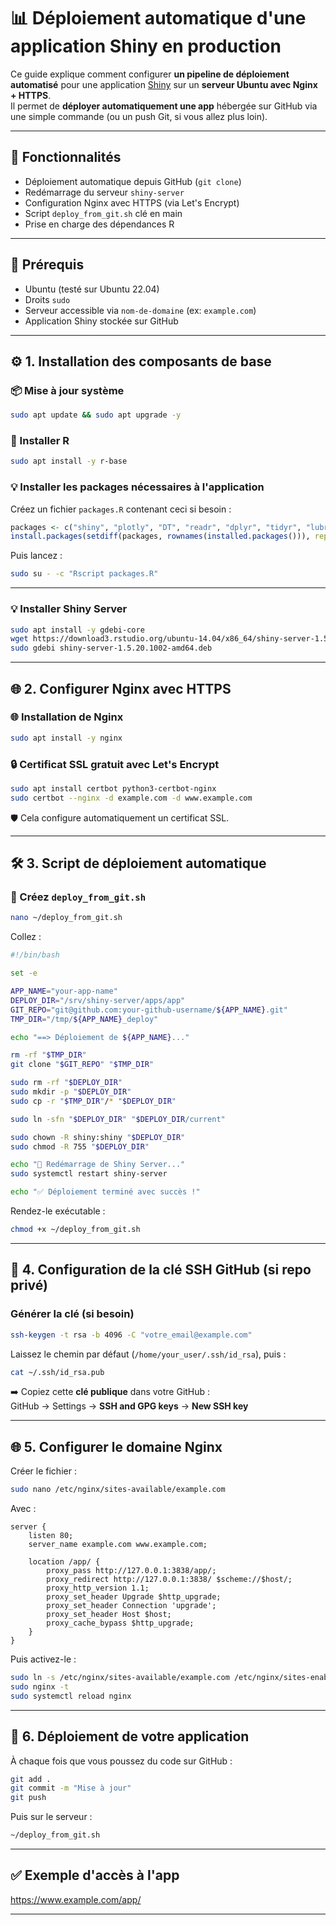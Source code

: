 # 📊 Déploiement automatique d'une application Shiny en production

Ce guide explique comment configurer **un pipeline de déploiement automatisé** pour une application [Shiny](https://shiny.posit.co/) sur un **serveur Ubuntu avec Nginx + HTTPS**.  
Il permet de **déployer automatiquement une app** hébergée sur GitHub via une simple commande (ou un push Git, si vous allez plus loin).

---

## 🚀 Fonctionnalités

- Déploiement automatique depuis GitHub (`git clone`)
- Redémarrage du serveur `shiny-server`
- Configuration Nginx avec HTTPS (via Let's Encrypt)
- Script `deploy_from_git.sh` clé en main
- Prise en charge des dépendances R

---

## 🧱 Prérequis

- Ubuntu (testé sur Ubuntu 22.04)
- Droits `sudo`
- Serveur accessible via `nom-de-domaine` (ex: `example.com`)
- Application Shiny stockée sur GitHub

---

## ⚙️ 1. Installation des composants de base

### 📦 Mise à jour système

```bash
sudo apt update && sudo apt upgrade -y
```

### 🐍 Installer R

```bash
sudo apt install -y r-base
```

### 💡 Installer les packages nécessaires à l'application

Créez un fichier `packages.R` contenant ceci si besoin :

```r
packages <- c("shiny", "plotly", "DT", "readr", "dplyr", "tidyr", "lubridate", "scales", "cachem", "digest")
install.packages(setdiff(packages, rownames(installed.packages())), repos = "https://cloud.r-project.org/")
```

Puis lancez :

```bash
sudo su - -c "Rscript packages.R"
```

---

### 💡 Installer Shiny Server

```bash
sudo apt install -y gdebi-core
wget https://download3.rstudio.org/ubuntu-14.04/x86_64/shiny-server-1.5.20.1002-amd64.deb
sudo gdebi shiny-server-1.5.20.1002-amd64.deb
```

---

## 🌐 2. Configurer Nginx avec HTTPS

### 🌐 Installation de Nginx

```bash
sudo apt install -y nginx
```

### 🔒 Certificat SSL gratuit avec Let's Encrypt

```bash
sudo apt install certbot python3-certbot-nginx
sudo certbot --nginx -d example.com -d www.example.com
```

🛡️ Cela configure automatiquement un certificat SSL.

---

## 🛠️ 3. Script de déploiement automatique

### 📄 Créez `deploy_from_git.sh`

```bash
nano ~/deploy_from_git.sh
```

Collez :

```bash
#!/bin/bash

set -e

APP_NAME="your-app-name"
DEPLOY_DIR="/srv/shiny-server/apps/app"
GIT_REPO="git@github.com:your-github-username/${APP_NAME}.git"
TMP_DIR="/tmp/${APP_NAME}_deploy"

echo "==> Déploiement de ${APP_NAME}..."

rm -rf "$TMP_DIR"
git clone "$GIT_REPO" "$TMP_DIR"

sudo rm -rf "$DEPLOY_DIR"
sudo mkdir -p "$DEPLOY_DIR"
sudo cp -r "$TMP_DIR"/* "$DEPLOY_DIR"

sudo ln -sfn "$DEPLOY_DIR" "$DEPLOY_DIR/current"

sudo chown -R shiny:shiny "$DEPLOY_DIR"
sudo chmod -R 755 "$DEPLOY_DIR"

echo "🔄 Redémarrage de Shiny Server..."
sudo systemctl restart shiny-server

echo "✅ Déploiement terminé avec succès !"
```

Rendez-le exécutable :

```bash
chmod +x ~/deploy_from_git.sh
```

---

## 🔐 4. Configuration de la clé SSH GitHub (si repo privé)

### Générer la clé (si besoin)

```bash
ssh-keygen -t rsa -b 4096 -C "votre_email@example.com"
```

Laissez le chemin par défaut (`/home/your_user/.ssh/id_rsa`), puis :

```bash
cat ~/.ssh/id_rsa.pub
```

➡️ Copiez cette **clé publique** dans votre GitHub :  
GitHub → Settings → **SSH and GPG keys** → **New SSH key**

---

## 🌐 5. Configurer le domaine Nginx

Créer le fichier :

```bash
sudo nano /etc/nginx/sites-available/example.com
```

Avec :

```nginx
server {
    listen 80;
    server_name example.com www.example.com;

    location /app/ {
        proxy_pass http://127.0.0.1:3838/app/;
        proxy_redirect http://127.0.0.1:3838/ $scheme://$host/;
        proxy_http_version 1.1;
        proxy_set_header Upgrade $http_upgrade;
        proxy_set_header Connection 'upgrade';
        proxy_set_header Host $host;
        proxy_cache_bypass $http_upgrade;
    }
}
```

Puis activez-le :

```bash
sudo ln -s /etc/nginx/sites-available/example.com /etc/nginx/sites-enabled/
sudo nginx -t
sudo systemctl reload nginx
```

---

## 🚀 6. Déploiement de votre application

À chaque fois que vous poussez du code sur GitHub :

```bash
git add .
git commit -m "Mise à jour"
git push
```

Puis sur le serveur :

```bash
~/deploy_from_git.sh
```

---

## ✅ Exemple d'accès à l'app

https://www.example.com/app/

---




